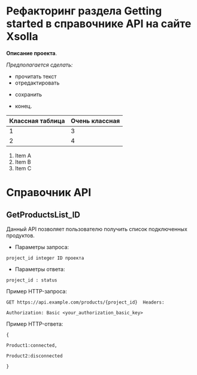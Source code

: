 # Рефакторинг раздела Getting started в справочнике API на сайте Xsolla

__Описание проекта__.

*Предполагается сделать:*

- прочитать текст
- отредактировать
* сохранить

- конец.

| Классная таблица | Очень классная |
| ------------- | ------------- |
| 1  | 3  |
| 2  | 4  |


  
1. Item A
2. Item B
3. Item C

# Справочник API

## GetProductsList_ID

Данный API позволяет пользователю получить список подключенных продуктов.


- Параметры запроса:

`project_id integer ID проекта`


- Параметры ответа:

`project_id : status`

Пример HTTP-запроса:

` GET https://api.example.com/products/{project_id} 
Headers: `

`Authorization: Basic <your_authorization_basic_key> `

Пример HTTP-ответа:

`{`

`Product1:connected, `

`Product2:disconnected`

`}`
